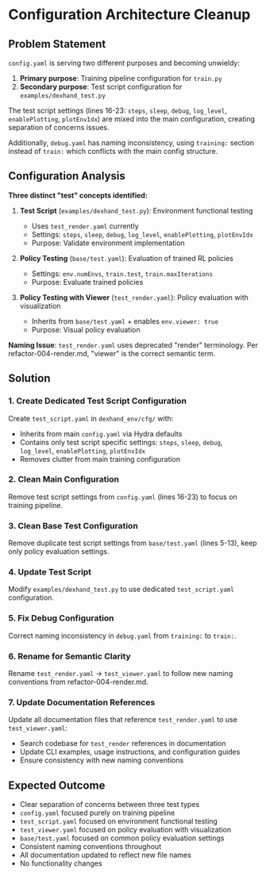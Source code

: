 # Configuration Architecture Cleanup

## Problem Statement

`config.yaml` is serving two different purposes and becoming unwieldy:

1. **Primary purpose**: Training pipeline configuration for `train.py`
2. **Secondary purpose**: Test script configuration for `examples/dexhand_test.py`

The test script settings (lines 16-23: `steps`, `sleep`, `debug`, `log_level`, `enablePlotting`, `plotEnvIdx`) are mixed into the main configuration, creating separation of concerns issues.

Additionally, `debug.yaml` has naming inconsistency, using `training:` section instead of `train:` which conflicts with the main config structure.

## Configuration Analysis

**Three distinct "test" concepts identified:**

1. **Test Script** (`examples/dexhand_test.py`): Environment functional testing
   - Uses `test_render.yaml` currently
   - Settings: `steps`, `sleep`, `debug`, `log_level`, `enablePlotting`, `plotEnvIdx`
   - Purpose: Validate environment implementation

2. **Policy Testing** (`base/test.yaml`): Evaluation of trained RL policies
   - Settings: `env.numEnvs`, `train.test`, `train.maxIterations`
   - Purpose: Evaluate trained policies

3. **Policy Testing with Viewer** (`test_render.yaml`): Policy evaluation with visualization
   - Inherits from `base/test.yaml` + enables `env.viewer: true`
   - Purpose: Visual policy evaluation

**Naming Issue**: `test_render.yaml` uses deprecated "render" terminology. Per refactor-004-render.md, "viewer" is the correct semantic term.

## Solution

### 1. Create Dedicated Test Script Configuration
Create `test_script.yaml` in `dexhand_env/cfg/` with:
- Inherits from main `config.yaml` via Hydra defaults
- Contains only test script specific settings: `steps`, `sleep`, `debug`, `log_level`, `enablePlotting`, `plotEnvIdx`
- Removes clutter from main training configuration

### 2. Clean Main Configuration
Remove test script settings from `config.yaml` (lines 16-23) to focus on training pipeline.

### 3. Clean Base Test Configuration
Remove duplicate test script settings from `base/test.yaml` (lines 5-13), keep only policy evaluation settings.

### 4. Update Test Script
Modify `examples/dexhand_test.py` to use dedicated `test_script.yaml` configuration.

### 5. Fix Debug Configuration
Correct naming inconsistency in `debug.yaml` from `training:` to `train:`.

### 6. Rename for Semantic Clarity
Rename `test_render.yaml` → `test_viewer.yaml` to follow new naming conventions from refactor-004-render.md.

### 7. Update Documentation References
Update all documentation files that reference `test_render.yaml` to use `test_viewer.yaml`:
- Search codebase for `test_render` references in documentation
- Update CLI examples, usage instructions, and configuration guides
- Ensure consistency with new naming conventions

## Expected Outcome

- Clear separation of concerns between three test types
- `config.yaml` focused purely on training pipeline
- `test_script.yaml` focused on environment functional testing
- `test_viewer.yaml` focused on policy evaluation with visualization
- `base/test.yaml` focused on common policy evaluation settings
- Consistent naming conventions throughout
- All documentation updated to reflect new file names
- No functionality changes

